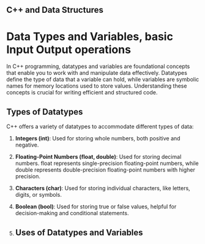 ## C++ and Data Structures 
# Data Types and Variables, basic Input Output operations

In C++ programming, datatypes and variables are foundational concepts that enable you to work with and manipulate data effectively. Datatypes define the type of data that a variable can hold, while variables are symbolic names for memory locations used to store values. Understanding these concepts is crucial for writing efficient and structured code.

## Types of Datatypes
C++ offers a variety of datatypes to accommodate different types of data:

1. **Integers (int)**: Used for storing whole numbers, both positive and negative.
1. **Floating-Point Numbers (float, double)**: Used for storing decimal numbers. float represents single-precision floating-point numbers, while double represents double-precision floating-point numbers with higher precision.
1. **Characters (char)**: Used for storing individual characters, like letters, digits, or symbols.
1. **Boolean (bool)**: Used for storing true or false values, helpful for decision-making and conditional statements.

2. ## Uses of Datatypes and Variables

